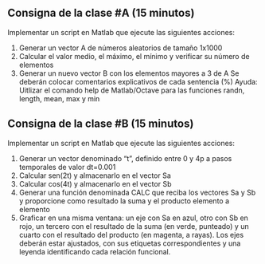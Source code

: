 ## Consigna de la clase #A (15 minutos)

Implementar un script en Matlab que ejecute las siguientes acciones:

1. Generar un vector A de números aleatorios de tamaño 1x1000
2. Calcular el valor medio, el máximo, el mínimo y verificar su número
   de elementos
3. Generar un nuevo vector B con los elementos mayores a 3 de A
   Se deberán colocar comentarios explicativos de cada sentencia (%)
   Ayuda: Uitlizar el comando help de Matlab/Octave para las funciones
   randn, length, mean, max y min

## Consigna de la clase #B (15 minutos)

Implementar un script en Matlab que ejecute las siguientes acciones:

1. Generar un vector denominado “t”, definido entre 0 y 4p a pasos temporales
   de valor dt=0.001
2. Calcular sen(2t) y almacenarlo en el vector Sa
3. Calcular cos(4t) y almacenarlo en el vector Sb
4. Generar una función denominada CALC que reciba los vectores Sa y Sb y
   proporcione como resultado la suma y el producto elemento a elemento
5. Graficar en una misma ventana: un eje con Sa en azul, otro con Sb en rojo,
   un tercero con el resultado de la suma (en verde, punteado) y un cuarto con el
   resultado del producto (en magenta, a rayas). Los ejes deberán estar ajustados, con sus etiquetas correspondientes y una leyenda identificando cada
   relación funcional.
